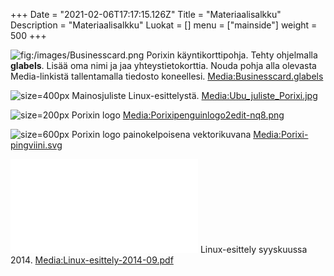 +++
Date = "2021-02-06T17:17:15.126Z"
Title = "Materiaalisalkku"
Description = "Materiaalisalkku"
Luokat = []
menu = ["mainside"]
weight = 500
+++

![](/images/Businesscard.png "fig:/images/Businesscard.png") Porixin
käyntikorttipohja. Tehty ohjelmalla **glabels**. Lisää oma nimi ja jaa
yhteystietokorttia. Nouda pohja alla olevasta Media-linkistä
tallentamalla tiedosto koneellesi.
[Media:Businesscard.glabels](/images/Businesscard.glabels "wikilink")

![size=400px](/images/Ubu_juliste_Porixi.jpg "fig:size=400px")
Mainosjuliste Linux-esittelystä.
[Media:Ubu_juliste_Porixi.jpg](/images/Ubu_juliste_Porixi.jpg "wikilink")

![size=200px](/images/Porixipenguinlogo2edit-nq8.png "fig:size=200px")
Porixin logo
[Media:Porixipenguinlogo2edit-nq8.png](/images/Porixipenguinlogo2edit-nq8.png "wikilink")

![size=600px](/images/Porixi-pingviini.svg "fig:size=600px") Porixin
logo painokelpoisena vektorikuvana
[Media:Porixi-pingviini.svg](/images/Porixi-pingviini.svg "wikilink")

![](/images/Linux-esittely-2014-09.pdf "fig:/images/Linux-esittely-2014-09.pdf")
Linux-esittely syyskuussa 2014.
[Media:Linux-esittely-2014-09.pdf](/images/Linux-esittely-2014-09.pdf "wikilink")
